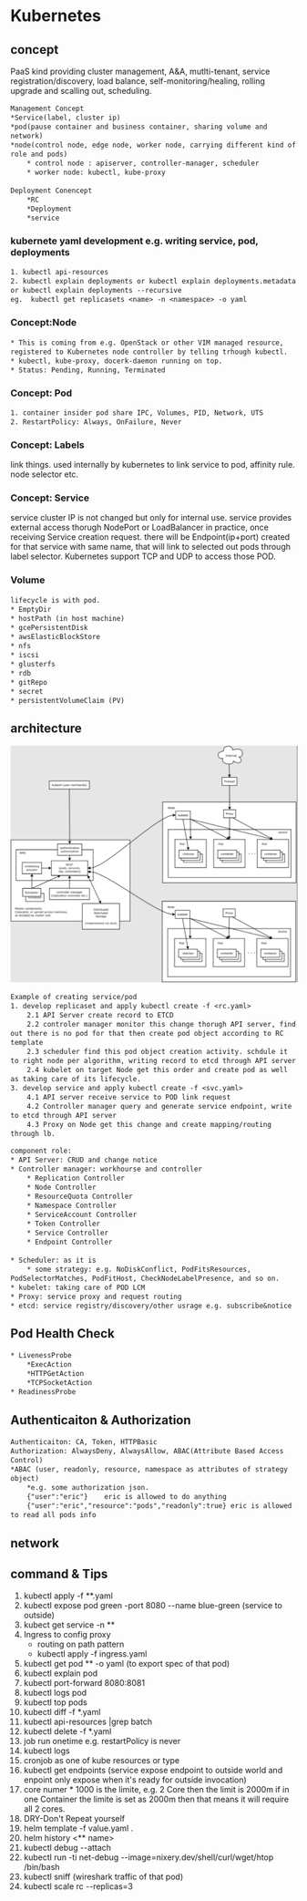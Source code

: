 # Kubernetes
## concept
PaaS kind providing cluster management, A&A, mutlti-tenant, service registration/discovery, load balance, self-monitoring/healing, rolling upgrade and scalling out, scheduling.
```
Management Concept
*Service(label, cluster ip)
*pod(pause container and business container, sharing volume and network) 
*node(control node, edge node, worker node, carrying different kind of role and pods)
	* control node : apiserver, controller-manager, scheduler 
	* worker node: kubectl, kube-proxy
	
Deployment Conencept
	*RC
	*Deployment
	*service
```
### kubernete yaml development e.g. writing service, pod, deployments
```
1. kubectl api-resources
2. kubectl explain deployments or kubectl explain deployments.metadata or kubectl explain deployments --recursive
eg.  kubectl get replicasets <name> -n <namespace> -o yaml 
```
### Concept:Node
```
* This is coming from e.g. OpenStack or other VIM managed resource, registered to Kubernetes node controller by telling trhough kubectl. 
* kubectl, kube-proxy, docerk-daemon running on top. 
* Status: Pending, Running, Terminated
```
### Concept: Pod
```
1. container insider pod share IPC, Volumes, PID, Network, UTS
2. RestartPolicy: Always, OnFailure, Never
```
### Concept: Labels
link things. used internally by kubernetes to link service to pod, affinity rule. node selector etc. 
### Concept: Service
service cluster IP is not changed but only for internal use. 
service provides external access thorugh NodePort or LoadBalancer
in practice, once receiving Service creation request. there will be Endpoint(ip+port) created for that service with same name, that will link to selected out pods through label selector. 
Kubernetes support TCP and UDP to access those POD. 
### Volume 
```
lifecycle is with pod.
* EmptyDir
* hostPath (in host machine)
* gcePersistentDisk
* awsElasticBlockStore
* nfs
* iscsi
* glusterfs
* rdb
* gitRepo
* secret
* persistentVolumeClaim (PV) 
```
## architecture
![image](../img/KA.jpg)
```
Example of creating service/pod 
1. develop replicaset and apply kubectl create -f <rc.yaml> 
	2.1 API Server create record to ETCD 
	2.2 controler manager monitor this change thorugh API server, find out there is no pod for that then create pod object according to RC template 
	2.3 scheduler find this pod object creation activity. schdule it to right node per algorithm, writing record to etcd through API server 
	2.4 kubelet on target Node get this order and create pod as well as taking care of its lifecycle.
3. develop service and apply kubectl create -f <svc.yaml>
	4.1 API server receive service to POD link request
	4.2 Controller manager query and generate service endpoint, write to etcd through API server 
	4.3 Proxy on Node get this change and create mapping/routing through lb.
```
```
component role: 
* API Server: CRUD and change notice
* Controller manager: workhourse and controller 
	* Replication Controller
	* Node Controller
	* ResourceQuota Controller
	* Namespace Controller
	* ServiceAccount Controller
	* Token Controller
	* Service Controller
	* Endpoint Controller
			
* Scheduler: as it is 
	* some strategy: e.g. NoDiskConflict, PodFitsResources, PodSelectorMatches, PodFitHost, CheckNodeLabelPresence, and so on. 
* kubelet: taking care of POD LCM
* Proxy: service proxy and request routing 
* etcd: service registry/discovery/other usrage e.g. subscribe&notice 
```
## Pod Health Check
```
* LivenessProbe
	*ExecAction
	*HTTPGetAction
	*TCPSocketAction
* ReadinessProbe
```
## Authenticaiton & Authorization
```
Authenticaiton: CA, Token, HTTPBasic
Authorization: AlwaysDeny, AlwaysAllow, ABAC(Attribute Based Access Control)
*ABAC (user, readonly, resource, namespace as attributes of strategy object)
	*e.g. some authorization json. 
	{"user":"eric"}    eric is allowed to do anything 
	{"user":"eric","resource":"pods","readonly":true} eric is allowed to read all pods info
```

## network

## command & Tips

1. kubectl apply -f **.yaml
2. kubectl expose pod green -port 8080 --name blue-green  (service to outside)
3. kubect get service -n **
4. Ingress to config proxy 
	- routing on path pattern
	- kubectl apply -f ingress.yaml 
5. kubectl get pod ** -o yaml (to export spec of that pod)
6. kubectl explain pod 
7. kubectl port-forward <pod name> 8080:8081
8. kubectl logs pod
9. kubectl top pods  <check the status like top in linux> 
10. kubectl diff -f *.yaml 
11. kubectl api-resources |grep batch 
12. kubectl delete -f *.yaml <to delete that pod>
13. job run onetime e.g. restartPolicy is never 
14. kubectl logs <job name>
15. cronjob as one of kube resources or type
16. kubectl get endpoints  (service expose endpoint to outside world and enpoint only expose when it's ready for outside invocation) 
17. core numer * 1000 is the limite, e.g. 2 Core then the limit is 2000m
	if in one Container the limite is set as 2000m then that means it will require all 2 cores. 	
18. DRY-Don't Repeat yourself
19. helm template -f value.yaml .
20. helm history <** name>
21. kubectl debug <pod name> --attach
22. kubectl run -ti net-debug --image=nixery.dev/shell/curl/wget/htop /bin/bash
23. kubectl sniff <pod name>  (wireshark traffic of that pod)
24. kubectl scale rc <name> --replicas=3 
```
